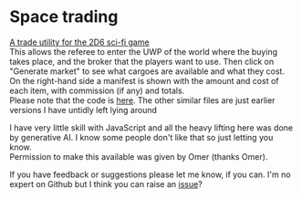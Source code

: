 # Space trading

[A trade utility for the 2D6 sci-fi game](https://eventvwr1108.github.io/cepheus/tradecombo.html)   
This allows the referee to enter the UWP of the world where the buying takes place, and the broker that the players want to use. Then click on "Generate market" to see what cargoes are available and what they cost. On the right-hand side a manifest is shown with the amount and cost of each item, with commission (if any) and totals.   
Please note that the code is [here](https://github.com/Eventvwr1108/cepheus/blob/main/tradecombo.html). 
The other similar files are just earlier versions I have untidly left lying around

I have very little skill with JavaScript and all the heavy lifting here was done by generative AI. I know some people don't like that so just letting you know.   
Permission to make this available was given by Omer (thanks Omer).    



If you have feedback or suggestions please let me know, if you can. I'm no expert on Github but I think you can raise an [issue](https://github.com/Eventvwr1108/cepheus/issues)?
